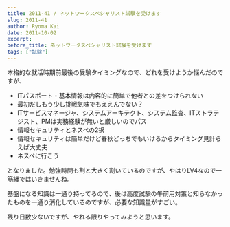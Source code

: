 ```yaml
---
title: 2011-41 / ネットワークスペシャリスト試験を受けます
slug: 2011-41
author: Ryoma Kai
date: 2011-10-02
excerpt: 
before_title: ネットワークスペシャリスト試験を受けます
tags: ["試験"]
---
```


本格的な就活時期前最後の受験タイミングなので、どれを受けようか悩んだのですが、

- ITパスポート・基本情報は内容的に簡単で他者との差をつけられない
- 最初だしもう少し挑戦気味でもええんでない？
- ITサービスマネージャ、システムアーキテクト、システム監査、ITストラテジスト、PMは実務経験が無いと厳しいのでパス
- 情報セキュリティとネスペの2択
- 情報セキュリティは簡単だけど春秋どっちでもいけるからタイミング見計らえば大丈夫
- ネスペに行こう

となりました。勉強時間も割と大きく割いているのですが、やはりLV4なので一筋縄ではいきませんね。

基盤になる知識は一通り持ってるので、後は高度試験の午前用対策と知らなかったものを一通り消化しているのですが、必要な知識量がすごい。

残り日数少ないですが、やれる限りやってみようと思います。
